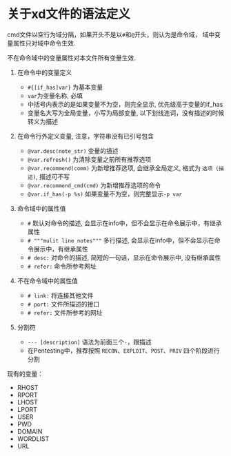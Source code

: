 # 关于xd文件的语法定义

cmd文件以空行为域分隔，如果开头不是以`#`和`@`开头，则认为是命令域，
域中变量属性只对域中命令生效.

不在命令域中的变量属性对本文件所有变量生效.

1. 在命令中的变量定义

    - `#{[if_has]var}` 为基本变量
    - `var`为变量名称, 必填
    - 中括号内表示的是如果变量不为空，则完全显示, 优先级高于变量的if_has
    - 变量名大写为全局变量，小写为局部变量, 以下划线连词，没有描述的时候转义为描述

2. 在命令行外定义变量, 注意，字符串没有已引号包含

    - `@var.desc(note_str)` 变量的描述
    - `@var.refresh()` 为清除变量之前所有推荐选项
    - `@var.recommend(comm)`  为新增推荐选项, 会继承全局定义, 格式为 `选项 (描述)`, 描述可不写
    - `@var.recommend_cmd(cmd)` 为新增推荐选项的命令
    - `@var.if_has(-p %s)` 如果变量不为空，则完整显示`-p var`

3. 命令域中的属性值

    - `#` 默认对命令的描述, 会显示在info中，但不会显示在命令展示中，有继承属性
    - `# """mulit line notes"""` 多行描述, 会显示在info中，但不会显示在命令展示中，有继承属性
    - `# desc:` 对命令的描述, 简短的一句话，显示在命令展示中, 没有继承属性
    - `# refer:` 命令所参考网址


4. 不在命令域中的属性值

    - `# link:` 将连接其他文件
    - `# port:` 文件所描述的接口
    - `# refer:` 文件所参考的网址

5. 分割符

    - `--- [description]` 语法为前面三个`-`，跟描述
    - 在Pentesting中，推荐按照 `RECON`、`EXPLOIT`、`POST`、`PRIV` 四个阶段进行分割



现有的变量：

   - RHOST
   - RPORT
   - LHOST
   - LPORT
   - USER
   - PWD
   - DOMAIN
   - WORDLIST
   - URL
